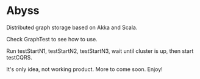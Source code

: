 Abyss
=====

Distributed graph storage based on Akka and Scala.

Check GraphTest to see how to use.

Run testStartN1, testStartN2, testStartN3, wait until cluster is up, then start testCQRS.

It's only idea, not working product. More to come soon. Enjoy!
